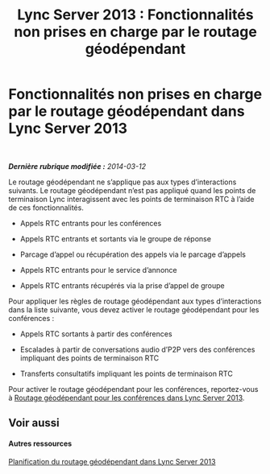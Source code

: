 ﻿---
title: 'Lync Server 2013 : Fonctionnalités non prises en charge par le routage géodépendant'
TOCTitle: Fonctionnalités non prises en charge par le routage géodépendant
ms:assetid: c3d54953-a7d6-4465-a6c3-ae411b2d8ea9
ms:mtpsurl: https://technet.microsoft.com/fr-fr/library/JJ994071(v=OCS.15)
ms:contentKeyID: 53095522
ms.date: 05/20/2016
mtps_version: v=OCS.15
ms.translationtype: HT
---

# Fonctionnalités non prises en charge par le routage géodépendant dans Lync Server 2013

 

_**Dernière rubrique modifiée :** 2014-03-12_

Le routage géodépendant ne s’applique pas aux types d’interactions suivants. Le routage géodépendant n’est pas appliqué quand les points de terminaison Lync interagissent avec les points de terminaison RTC à l’aide de ces fonctionnalités.

  - Appels RTC entrants pour les conférences

  - Appels RTC entrants et sortants via le groupe de réponse

  - Parcage d’appel ou récupération des appels via le parcage d’appels

  - Appels RTC entrants pour le service d’annonce

  - Appels RTC entrants récupérés via la prise d’appel de groupe

Pour appliquer les règles de routage géodépendant aux types d’interactions dans la liste suivante, vous devez activer le routage géodépendant pour les conférences :

  - Appels RTC sortants à partir des conférences

  - Escalades à partir de conversations audio d’P2P vers des conférences impliquant des points de terminaison RTC

  - Transferts consultatifs impliquant les points de terminaison RTC

Pour activer le routage géodépendant pour les conférences, reportez-vous à [Routage géodépendant pour les conférences dans Lync Server 2013](lync-server-2013-location-based-routing-for-conferencing.md).

## Voir aussi

#### Autres ressources

[Planification du routage géodépendant dans Lync Server 2013](lync-server-2013-planning-for-location-based-routing.md)

